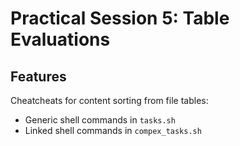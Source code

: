 # Practical Session 5: Table Evaluations

## Features

Cheatcheats for content sorting from file tables:

- Generic shell commands in `tasks.sh`
- Linked shell commands in `compex_tasks.sh`
